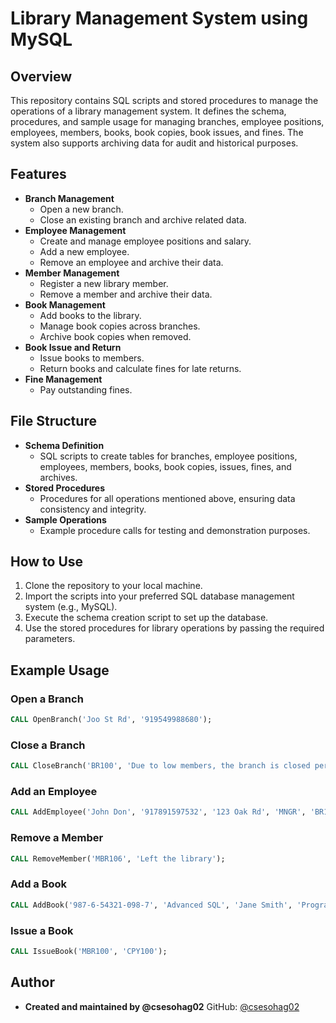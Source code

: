 # Library Management System using MySQL

## Overview
This repository contains SQL scripts and stored procedures to manage the operations of a library management system. It defines the schema, procedures, and sample usage for managing branches, employee positions, employees, members, books, book copies, book issues, and fines. The system also supports archiving data for audit and historical purposes.

## Features
- **Branch Management**
  - Open a new branch.
  - Close an existing branch and archive related data.
- **Employee Management**
  - Create and manage employee positions and salary.
  - Add a new employee.
  - Remove an employee and archive their data.
- **Member Management**
  - Register a new library member.
  - Remove a member and archive their data.
- **Book Management**
  - Add books to the library.
  - Manage book copies across branches.
  - Archive book copies when removed.
- **Book Issue and Return**
  - Issue books to members.
  - Return books and calculate fines for late returns.
- **Fine Management**
  - Pay outstanding fines.

## File Structure
- **Schema Definition**
  - SQL scripts to create tables for branches, employee positions, employees, members, books, book copies, issues, fines, and archives.
- **Stored Procedures**
  - Procedures for all operations mentioned above, ensuring data consistency and integrity.
- **Sample Operations**
  - Example procedure calls for testing and demonstration purposes.

## How to Use
1. Clone the repository to your local machine.
2. Import the scripts into your preferred SQL database management system (e.g., MySQL).
3. Execute the schema creation script to set up the database.
4. Use the stored procedures for library operations by passing the required parameters.

## Example Usage
### Open a Branch
```sql
CALL OpenBranch('Joo St Rd', '919549988680');
```

### Close a Branch
```sql
CALL CloseBranch('BR100', 'Due to low members, the branch is closed permanently');
```

### Add an Employee
```sql
CALL AddEmployee('John Don', '917891597532', '123 Oak Rd', 'MNGR', 'BR105');
```

### Remove a Member
```sql
CALL RemoveMember('MBR106', 'Left the library');
```

### Add a Book
```sql
CALL AddBook('987-6-54321-098-7', 'Advanced SQL', 'Jane Smith', 'Programming', 'English', 2022, 'Code Publisher', 499.99, NULL);
```

### Issue a Book
```sql
CALL IssueBook('MBR100', 'CPY100');
```

## Author
- **Created and maintained by @csesohag02** 
  GitHub: [@csesohag02](https://github.com/csesohag02)
